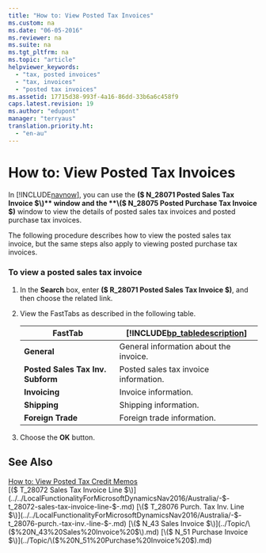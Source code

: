 ```yaml
---
title: "How to: View Posted Tax Invoices"
ms.custom: na
ms.date: "06-05-2016"
ms.reviewer: na
ms.suite: na
ms.tgt_pltfrm: na
ms.topic: "article"
helpviewer_keywords: 
  - "tax, posted invoices"
  - "tax, invoices"
  - "posted tax invoices"
ms.assetid: 17715d38-993f-4a16-86dd-33b6a6c458f9
caps.latest.revision: 19
ms.author: "edupont"
manager: "terryaus"
translation.priority.ht: 
  - "en-au"
---
```

# How to: View Posted Tax Invoices
In [!INCLUDE[navnow](../../ApplicationDesign/includes/navnow_md.md)], you can use the **\($ N\_28071 Posted Sales Tax Invoice $\)** window and the **\($ N\_28075 Posted Purchase Tax Invoice $\)** window to view the details of posted sales tax invoices and posted purchase tax invoices.  
  
 The following procedure describes how to view the posted sales tax invoice, but the same steps also apply to viewing posted purchase tax invoices.  
  
### To view a posted sales tax invoice  
  
1.  In the **Search** box, enter **\($ R\_28071 Posted Sales Tax Invoice $\)**, and then choose the related link.  
  
2.  View the FastTabs as described in the following table.  
  
    |FastTab|[!INCLUDE[bp_tabledescription](../../ApplicationDesign/includes/bp_tabledescription_md.md)]|  
    |-------------|---------------------------------------|  
    |**General**|General information about the invoice.|  
    |**Posted Sales Tax Inv. Subform**|Posted sales tax invoice information.|  
    |**Invoicing**|Invoice information.|  
    |**Shipping**|Shipping information.|  
    |**Foreign Trade**|Foreign trade information.|  
  
3.  Choose the **OK** button.  
  
## See Also  
 [How to: View Posted Tax Credit Memos](../../LocalFunctionalityForMicrosoftDynamicsNav2016/Australia/how-to-view-posted-tax-credit-memos.md)   
 [\($ T\_28072 Sales Tax Invoice Line $\)](../../LocalFunctionalityForMicrosoftDynamicsNav2016/Australia/-$-t_28072-sales-tax-invoice-line-$-.md)   
 [\($ T\_28076 Purch. Tax Inv. Line $\)](../../LocalFunctionalityForMicrosoftDynamicsNav2016/Australia/-$-t_28076-purch.-tax-inv.-line-$-.md)   
 [\($ N\_43 Sales Invoice $\)](../Topic/\($%20N_43%20Sales%20Invoice%20$\).md)   
 [\($ N\_51 Purchase Invoice $\)](../Topic/\($%20N_51%20Purchase%20Invoice%20$\).md)